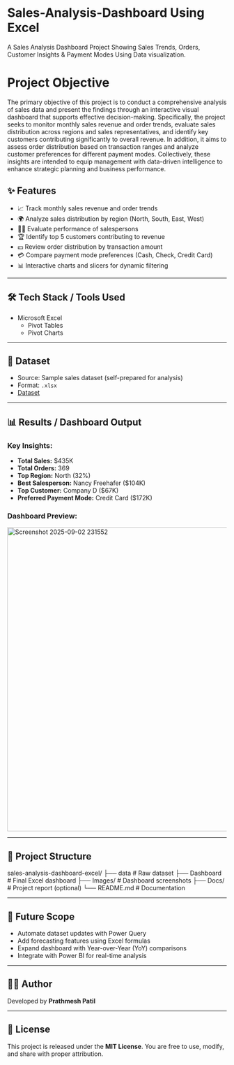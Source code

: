 # Sales-Analysis-Dashboard Using Excel
A Sales Analysis Dashboard Project Showing Sales Trends, Orders, Customer Insights &amp; Payment Modes Using Data visualization.
# Project Objective
The primary objective of this project is to conduct a comprehensive analysis of sales data and present the findings through an interactive visual dashboard that supports effective decision-making. Specifically, the project seeks to monitor monthly sales revenue and order trends, evaluate sales distribution across regions and sales representatives, and identify key customers contributing significantly to overall revenue. In addition, it aims to assess order distribution based on transaction ranges and analyze customer preferences for different payment modes. Collectively, these insights are intended to equip management with data-driven intelligence to enhance strategic planning and business performance.

## ✨ Features
- 📈 Track monthly sales revenue and order trends  
- 🌍 Analyze sales distribution by region (North, South, East, West)  
- 👩‍💼 Evaluate performance of salespersons  
- 🏆 Identify top 5 customers contributing to revenue  
- 💵 Review order distribution by transaction amount  
- 💳 Compare payment mode preferences (Cash, Check, Credit Card)  
- 📊 Interactive charts and slicers for dynamic filtering  

---

## 🛠️ Tech Stack / Tools Used
- Microsoft Excel  
  - Pivot Tables  
  - Pivot Charts  


---

## 📂 Dataset
- Source: Sample sales dataset (self-prepared for analysis)  
- Format: `.xlsx`
- <a href="https://github.com/prathmeshpatil1619/Sales-Analysis-Dashboard/blob/main/Sales_Data.xlsx">Dataset</a> 
 
---

## 📊 Results / Dashboard Output
### Key Insights:
- **Total Sales:** $435K  
- **Total Orders:** 369  
- **Top Region:** North (32%)  
- **Best Salesperson:** Nancy Freehafer ($104K)  
- **Top Customer:** Company D ($67K)  
- **Preferred Payment Mode:** Credit Card ($172K)  

### Dashboard Preview:
<img width="1495" height="696" alt="Screenshot 2025-09-02 231552" src="https://github.com/user-attachments/assets/41d5c269-8878-403b-ae8b-12fe7df52d87" />


---

## 📁 Project Structure
sales-analysis-dashboard-excel/
├── data # Raw dataset
├── Dashboard # Final Excel dashboard
├── Images/ # Dashboard screenshots
├── Docs/ # Project report (optional)
└── README.md # Documentation


---

## 🔮 Future Scope
- Automate dataset updates with Power Query  
- Add forecasting features using Excel formulas  
- Expand dashboard with Year-over-Year (YoY) comparisons  
- Integrate with Power BI for real-time analysis  

---

## 👨‍💻 Author
Developed by **Prathmesh Patil**  

---

## 📜 License
This project is released under the **MIT License**. You are free to use, modify, and share with proper attribution.  

